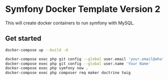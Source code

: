 # Symfony Docker Template Version 2

This will create docker containers to run symfony with MySQL. 

## Get started

```bash
docker-compose up --build -d

docker-compose exec php git config --global user.email 'your.email@whatever.com'
docker-compose exec php git config --global user.name 'Your Name'
docker-compose exec php symfony new .
docker-compose exec php composer req maker doctrine twig
```

